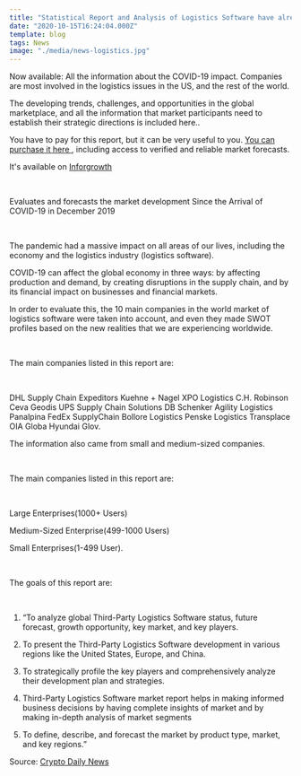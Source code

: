 ```yaml
---
title: "Statistical Report and Analysis of Logistics Software have already been released by the third-parties involved in the industry, including DHL Supply Chain, Expeditors, Kuehne + Nagel, XPO Logistics, C.H. Robinson"
date: "2020-10-15T16:24:04.000Z"
template: blog
tags: News
image: "./media/news-logistics.jpg"
---
```


Now available: All the information about the COVID-19 impact. Companies are most involved in the logistics issues in the US, and the rest of the world. 

The developing trends, challenges, and opportunities in the global marketplace, and all the information that market participants need to establish their strategic directions is included here.. 

You have to pay for this report, but it can be very useful to you. <a target="_blank" href="https://inforgrowth.com/discount/6480795/third-party-logistics-software-market">  You can purchase it here </a>, including access to verified and reliable market forecasts.

It's available on <a target="_blank" href="https://inforgrowth.com/sample-request/6480795/third-party-logistics-software-market">  Inforgrowth </a>

<Br>

<title-2>Evaluates and forecasts the market development Since the Arrival of COVID-19 in December 2019</title-2>

<Br>

The pandemic had a massive impact on all areas of our lives, including the economy and the logistics industry (logistics software). 

COVID-19 can affect the global economy in three ways: by affecting production and demand, by creating disruptions in the supply chain, and by its financial impact on businesses and financial markets.

In order to evaluate this, the 10 main companies in the world market of logistics software were taken into account, and even they made SWOT profiles based on the new realities that we are experiencing worldwide.

<Br>

<title-2>The main companies listed in this report are:</title-2>

<Br>

DHL Supply Chain
Expeditors
Kuehne + Nagel
XPO Logistics
C.H. Robinson
Ceva
Geodis
UPS Supply Chain Solutions
DB Schenker
Agility Logistics
Panalpina
FedEx SupplyChain
Bollore Logistics
Penske Logistics
Transplace
OIA Globa
Hyundai Glov.

The information also came from small and medium-sized companies. 

<Br>

<title-3>The main companies listed in this report are:</title-3>

<Br>

Large Enterprises(1000+ Users)

Medium-Sized Enterprise(499-1000 Users)

Small Enterprises(1-499 User).

<Br>

<title-2>The goals of this report are:</title-2>

<Br>

1. “To analyze global Third-Party Logistics Software status, future forecast, growth opportunity, key market, and key players.

2. To present the Third-Party Logistics Software development in various regions like the United States, Europe, and China.

3. To strategically profile the key players and comprehensively analyze their development plan and strategies.

4. Third-Party Logistics Software market report helps in making informed business decisions by having complete insights of market and by making in-depth analysis of market segments

5. To define, describe, and forecast the market by product type, market, and key regions.”

Source: <a target="_blank" href="https://crypto-daily.news/uncategorized/497284/third-party-logistics-software-market-statistics-and-research-analysis-released-in-latest-industry-report-2020-coronavirus-covid19-impact-analysis-with-top-manufacturers-analysis-dhl-supply-chain/">  Crypto Daily News </a>
